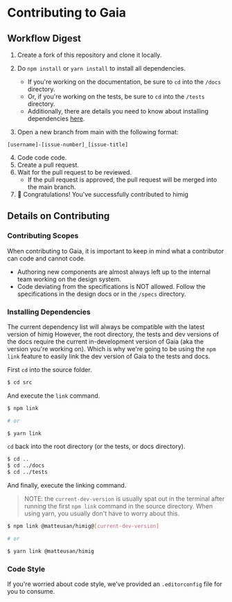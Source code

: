 # Contributing to Gaia

## Workflow Digest
1. Create a fork of this repository and clone it locally.
2. Do `npm install` or `yarn install` to install all dependencies.
    - If you're working on the documentation, be sure to `cd` into the `/docs` directory.
    - Or, if you're working on the tests, be sure to `cd` into the `/tests` directory.
    - Additionally, there are details you need to know about installing dependencies [here](#installing-dependencies).

3. Open a new branch from main with the following format:

```text
[username]-[issue-number]_[issue-title]
```

4. Code code code.
5. Create a pull request.
6. Wait for the pull request to be reviewed.
    - If the pull request is approved, the pull request will be merged into the main branch.
7. 🎉 Congratulations! You've successfully contributed to himig

## Details on Contributing
### Contributing Scopes
When contributing to Gaia, it is important to keep in mind what a contributor can code and cannot code.

- Authoring new components are almost always left up to the internal team working on the design system.
- Code deviating from the specifications is NOT allowed. Follow the specifications in the design docs or in the `/specs` directory.

### Installing Dependencies
The current dependency list will always be compatible with the latest version of himig However, the root directory, the tests and dev versions of the docs require the current in-development version of Gaia (aka the version you're working on). Which is why we're going to be using the `npm link` feature to easily link the dev version of Gaia to the tests and docs.

First `cd` into the source folder.
```sh
$ cd src
```

And execute the `link` command.
```sh
$ npm link

# or

$ yarn link
```

`cd` back into the root directory (or the tests, or docs directory).
```sh
$ cd ..
$ cd ../docs
$ cd ../tests
```

And finally, execute the linking command.
> NOTE: the `current-dev-version` is usually spat out in the terminal after running the first `npm link` command in the source directory. When using yarn, you usually don't have to worry about this.

```sh
$ npm link @matteusan/himig@[current-dev-version]

# or

$ yarn link @matteusan/himig
```

### Code Style
If you're worried about code style, we've provided an `.editorconfig` file for you to consume.
